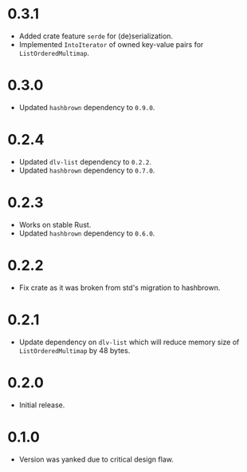 # 0.3.1

 - Added crate feature `serde` for (de)serialization.
 - Implemented `IntoIterator` of owned key-value pairs for `ListOrderedMultimap`.

# 0.3.0

 - Updated `hashbrown` dependency to `0.9.0`.

# 0.2.4

 - Updated `dlv-list` dependency to `0.2.2`.
 - Updated `hashbrown` dependency to `0.7.0`.

# 0.2.3

 - Works on stable Rust.
 - Updated `hashbrown` dependency to `0.6.0`.

# 0.2.2

 - Fix crate as it was broken from std's migration to hashbrown.

# 0.2.1

 - Update dependency on `dlv-list` which will reduce memory size of `ListOrderedMultimap` by 48
   bytes.

# 0.2.0

 - Initial release.

# 0.1.0

 - Version was yanked due to critical design flaw.
